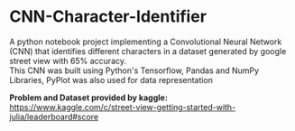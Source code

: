 # CNN-Character-Identifier
A python notebook project implementing a Convolutional Neural Network (CNN) that identifies different characters in a dataset generated by google street view with 65% accuracy.  
This CNN was built using Python's Tensorflow, Pandas and NumPy Libraries, PyPlot was also used for data representation

**Problem and Dataset provided by kaggle:**
https://www.kaggle.com/c/street-view-getting-started-with-julia/leaderboard#score
